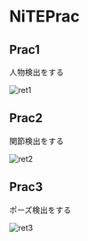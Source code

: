 # NiTEPrac

## Prac1
人物検出をする

![ret1](https://github.com/yosse95ai/NiTEPrac/blob/src/gif/ret1.gif)

## Prac2
関節検出をする

![ret2](https://github.com/yosse95ai/NiTEPrac/blob/src/gif/ret2.gif)

## Prac3
ポーズ検出をする

![ret3](https://github.com/yosse95ai/NiTEPrac/blob/src/gif/ret3.gif)